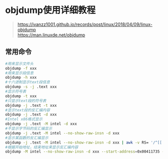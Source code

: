 # objdump使用详细教程
> https://ivanzz1001.github.io/records/post/linux/2018/04/09/linux-objdump    
> https://man.linuxde.net/objdump

## 常用命令
```bash
#用来显示文件头
objdump -f xxx
#用来显示段信息
objdump -h xxx
#十六进制显示text段信息
objdump -s -j .text xxx
#显示符号表
objdump -t xxx
#只显示text段的符号表
objdump -j .text -t xxx
#显示text段的反汇编内容
objdump -j .text -d xxx
#Intel x86格式显示
objdump -j .text -M intel -d xxx
#不显示字节码的反汇编显示
objdump -j .text -M intel --no-show-raw-insn -d xxx
#显示某函数的反汇编显示
objdump -j .text -M intel --no-show-raw-insn -d xxx | awk -v RS= '/^[[:xdigit:]].*<test>/'
#根据开始地址，结束地址来显示反汇编内容
objdump -M intel --no-show-raw-insn -d xxx --start-address=0x00411735 --stop-address=0x0041a880
```